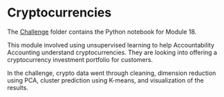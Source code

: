 # Cryptocurrencies

The [Challenge](https://github.com/Cwall4/Cryptocurrencies/tree/master/Challenge) folder contains the Python notebook for Module 18.

This module involved using unsupervised learning to help Accountability Accounting understand cryptocurrencies. They are looking into offering a cryptocurrency investment portfolio for customers.

In the challenge, crypto data went through cleaning, dimension reduction using PCA, cluster prediction using K-means, and visualization of the results.
